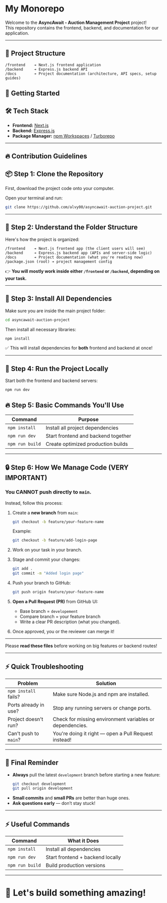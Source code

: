 # My Monorepo

Welcome to the **AsyncAwait - Auction Management Project** project!  
This repository contains the frontend, backend, and documentation for our application.

---

## 📂 Project Structure

```
/frontend    ➔ Next.js frontend application
/backend     ➔ Express.js backend API
/docs        ➔ Project documentation (architecture, API specs, setup guides)
```


## 🚀 Getting Started

## 🛠 Tech Stack

- **Frontend:** [Next.js](https://nextjs.org/)
- **Backend:** [Express.js](https://expressjs.com/)
- **Package Manager:** [npm Workspaces](https://docs.npmjs.com/cli/v8/using-npm/workspaces) / [Turborepo](https://turbo.build/)

---

## 🔥 Contribution Guidelines

## 📦 Step 1: Clone the Repository

First, download the project code onto your computer.

Open your terminal and run:

```bash
git clone https://github.com/alvy00/asyncawait-auction-project.git
```

---

## 📂 Step 2: Understand the Folder Structure

Here's how the project is organized:

```
/frontend    ➔ Next.js frontend app (the client users will see)
/backend     ➔ Express.js backend app (APIs and server-side logic)
/docs        ➔ Project documentation (what you're reading now)
/package.json (root) ➔ project management config
```

👉 **You will mostly work inside either `/frontend` or `/backend`, depending on your task.**

---

## 🧹 Step 3: Install All Dependencies

Make sure you are inside the main project folder:

```bash
cd asyncawait-auction-project
```

Then install all necessary libraries:

```bash
npm install
```

✅ This will install dependencies for **both** frontend and backend at once!

---

## 🚀 Step 4: Run the Project Locally

Start both the frontend and backend servers:

```bash
npm run dev
```


## 🔥 Step 5: Basic Commands You'll Use

| Command             | Purpose                                 |
|---------------------|-----------------------------------------|
| `npm install`        | Install all project dependencies       |
| `npm run dev`        | Start frontend and backend together    |
| `npm run build`      | Create optimized production builds     |

---

## 🔒 Step 6: How We Manage Code (VERY IMPORTANT)

### You CANNOT push directly to `main`.  
Instead, follow this process:

1. Create a **new branch** from `main`:
   ```bash
   git checkout -b feature/your-feature-name
   ```
   Example:
   ```bash
   git checkout -b feature/add-login-page
   ```

2. Work on your task in your branch.

3. Stage and commit your changes:
   ```bash
   git add .
   git commit -m "Added login page"
   ```

4. Push your branch to GitHub:
   ```bash
   git push origin feature/your-feature-name
   ```

5. **Open a Pull Request (PR)** from GitHub UI:
   - Base branch = `developement`
   - Compare branch = your feature branch
   - Write a clear PR description (what you changed).

6. Once approved, you or the reviewer can merge it!

---

Please **read these files** before working on big features or backend routes!

---

## ⚡ Quick Troubleshooting

| Problem                          | Solution |
|----------------------------------|----------|
| `npm install` fails?             | Make sure Node.js and npm are installed. |
| Ports already in use?            | Stop any running servers or change ports. |
| Project doesn't run?             | Check for missing environment variables or dependencies. |
| Can't push to `main`?            | You're doing it right — open a Pull Request instead! |

---

## 🎯 Final Reminder

- **Always** pull the latest `development` branch before starting a new feature:
  ```bash
  git checkout development
  git pull origin development
  ```
- **Small commits** and **small PRs** are better than huge ones.
- **Ask questions early** — don’t stay stuck!

---


## ⚡ Useful Commands

| Command           | What it Does                     |
| ----------------- | --------------------------------- |
| `npm install`      | Install all dependencies         |
| `npm run dev`      | Start frontend + backend locally |
| `npm run build`    | Build production versions        |

---

# 🎯 Let's build something amazing!
